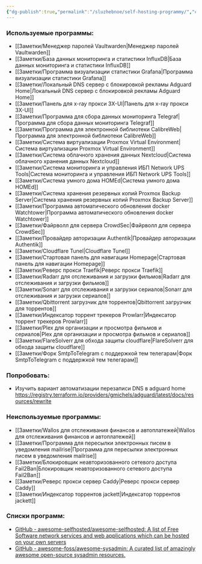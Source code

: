```yaml
---
{"dg-publish":true,"permalink":"/sluzhebnoe/self-hosting-programmy/","created":"2024-07-14"}
---
```


### Используемые программы:
- [[Заметки/Менеджер паролей Vaultwarden\|Менеджер паролей Vaultwarden]]
- [[Заметки/База данных мониторинга и статистики InfluxDB\|База данных мониторинга и статистики InfluxDB]]
- [[Заметки/Программа визуализации статистики Grafana\|Программа визуализации статистики Grafana]]
- [[Заметки/Локальный DNS сервер с блокировкой рекламы Adguard Home\|Локальный DNS сервер с блокировкой рекламы Adguard Home]]
- [[Заметки/Панель для x-ray прокси 3X-UI\|Панель для x-ray прокси 3X-UI]]
- [[Заметки/Программа для сбора данных мониторинга Telegraf\|Программа для сбора данных мониторинга Telegraf]]
- [[Заметки/Программа для электронной библиотеки CalibreWeb\|Программа для электронной библиотеки CalibreWeb]]
- [[Заметки/Система виртуализации Proxmox Virtual Environment\|Система виртуализации Proxmox Virtual Environment]]
- [[Заметки/Система облачного хранения данных Nextcloud\|Система облачного хранения данных Nextcloud]]
- [[Заметки/Система мониторинга и управления ИБП Network UPS Tools\|Система мониторинга и управления ИБП Network UPS Tools]]
- [[Заметки/Система умного дома HOMEd\|Система умного дома HOMEd]]
- [[Заметки/Система хранения резервных копий Proxmox Backup Server\|Система хранения резервных копий Proxmox Backup Server]]
- [[Заметки/Программа автоматического обновления docker Watchtower\|Программа автоматического обновления docker Watchtower]]
- [[Заметки/Файрволл для сервера CrowdSec\|Файрволл для сервера CrowdSec]]
- [[Заметки/Провайдер авторизации Authentik\|Провайдер авторизации Authentik]]
- [[Заметки/Cloudflare Tunel\|Cloudflare Tunel]]
- [[Заметки/Стартовая панель для навигации Homepage\|Стартовая панель для навигации Homepage]]
- [[Заметки/Реверс прокси Traefik\|Реверс прокси Traefik]]
- [[Заметки/Radarr для отслеживания и загрузки фильмов\|Radarr для отслеживания и загрузки фильмов]]
- [[Заметки/Sonarr для отслеживания и загрузки сериалов\|Sonarr для отслеживания и загрузки сериалов]]
- [[Заметки/Qbittorrent загрузчик для торрентов\|Qbittorrent загрузчик для торрентов]]
- [[Заметки/Индексатор торрент трекеров Prowlarr\|Индексатор торрент трекеров Prowlarr]]
- [[Заметки/Plex для организации и просмотра фильмов и сериалов\|Plex для организации и просмотра фильмов и сериалов]]
- [[Заметки/FlareSolverr для обхода защиты cloudflare\|FlareSolverr для обхода защиты cloudflare]]
- [[Заметки/Форк SmtpToTelegram с поддержкой тем телегарам\|Форк SmtpToTelegram с поддержкой тем телегарам]]
### Попробовать:
- Изучить вариант автоматизации перезаписи DNS в adguard home https://registry.terraform.io/providers/gmichels/adguard/latest/docs/resources/rewrite
### Неиспользуемые программы:
- [[Заметки/Wallos  для отслеживания финансов и автоплатежей\|Wallos  для отслеживания финансов и автоплатежей]]
- [[Заметки/Программа для пересылки электронных писем в уведомления mailrise\|Программа для пересылки электронных писем в уведомления mailrise]]
- [[Заметки/Блокировщик неавторизованного сетевого доступа Fail2Ban\|Блокировщик неавторизованного сетевого доступа Fail2Ban]]
- [[Заметки/Реверс прокси сервер Caddy\|Реверс прокси сервер Caddy]]
- [[Заметки/Индексатор торрентов jackett\|Индексатор торрентов jackett]]
### Списки программ:
- [GitHub - awesome-selfhosted/awesome-selfhosted: A list of Free Software network services and web applications which can be hosted on your own servers](https://github.com/awesome-selfhosted/awesome-selfhosted)
- [GitHub - awesome-foss/awesome-sysadmin: A curated list of amazingly awesome open-source sysadmin resources.](https://github.com/awesome-foss/awesome-sysadmin)